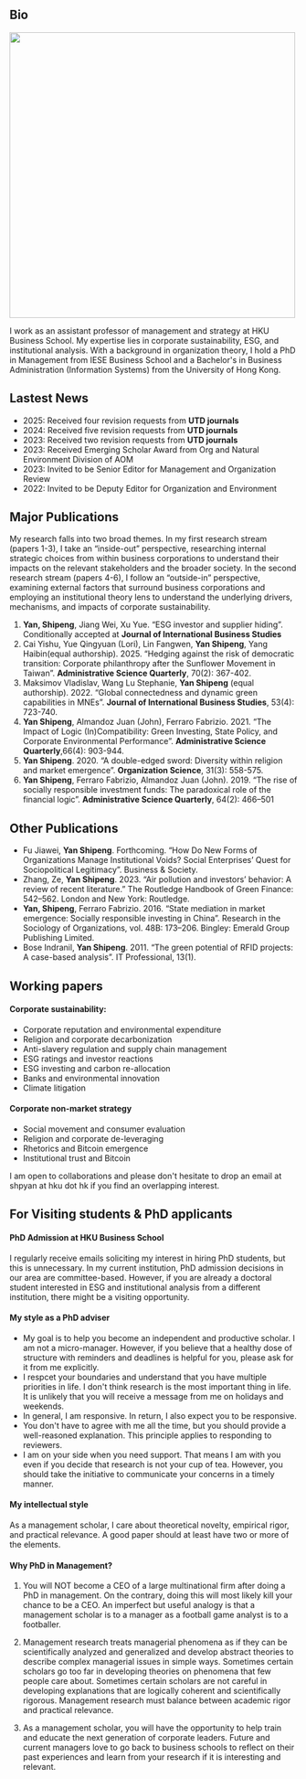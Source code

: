 

## Bio
<img src="thumbnail.png" style="width: 500px; height: auto;">

I work as an assistant professor of management and strategy at HKU Business School. My expertise lies in corporate sustainability, ESG, and institutional analysis. With a background in organization theory, I hold a PhD in Management from IESE Business School and a Bachelor's in Business Administration (Information Systems) from the University of Hong Kong. 


## Lastest News
* 2025: Received four revision requests from **UTD journals** 
* 2024: Received five revision requests from **UTD journals**
* 2023: Received two revision requests from **UTD journals**
* 2023: Received Emerging Scholar Award from Org and Natural Environment Division of AOM
* 2023: Invited to be Senior Editor for Management and Organization Review
* 2022: Invited to be Deputy Editor for Organization and Environment

## Major Publications

My research falls into two broad themes. In my first research stream (papers 1-3), I take an “inside-out” perspective, researching internal strategic choices from within business corporations to understand their impacts on the relevant stakeholders and the broader society. In the second research stream (papers 4-6), I follow an “outside-in” perspective, examining external factors that surround business corporations and employing an institutional theory lens to understand the underlying drivers, mechanisms, and impacts of corporate sustainability. 

1. **Yan, Shipeng**, Jiang Wei, Xu Yue. “ESG investor and supplier hiding”. Conditionally accepted at **Journal of International Business Studies**
2. Cai Yishu, Yue Qingyuan (Lori), Lin Fangwen, **Yan Shipeng**, Yang Haibin(equal authorship). 2025. “Hedging against the risk of democratic transition: Corporate philanthropy after the Sunflower Movement in Taiwan”. **Administrative Science Quarterly**, 70(2): 367-402.
3. Maksimov Vladislav, Wang Lu Stephanie, **Yan Shipeng** (equal authorship). 2022. “Global connectedness and dynamic green capabilities in MNEs”. **Journal of International Business Studies**, 53(4): 723-740. 
4. **Yan Shipeng**, Almandoz Juan (John), Ferraro Fabrizio. 2021. “The Impact of Logic (In)Compatibility: Green Investing, State Policy, and Corporate Environmental Performance”. **Administrative Science Quarterly**,66(4): 903-944.
5. **Yan Shipeng**. 2020. “A double-edged sword: Diversity within religion and market emergence”. **Organization Science**, 31(3): 558-575. 
6. **Yan Shipeng**, Ferraro Fabrizio, Almandoz Juan (John). 2019. “The rise of socially responsible investment funds: The paradoxical role of the financial logic”. **Administrative Science Quarterly**, 64(2): 466–501

## Other Publications
* Fu Jiawei, **Yan Shipeng**. Forthcoming. “How Do New Forms of Organizations Manage Institutional Voids? Social Enterprises’ Quest for Sociopolitical Legitimacy”. Business & Society.
* Zhang, Ze, **Yan Shipeng**. 2023. “Air pollution and investors’ behavior: A review of recent literature.” The Routledge Handbook of Green Finance: 542–562. London and New York: Routledge.
* **Yan, Shipeng**, Ferraro Fabrizio. 2016. “State mediation in market emergence: Socially responsible investing in China”. Research in the Sociology of Organizations, vol. 48B: 173–206. Bingley: Emerald Group Publishing Limited.
* Bose Indranil, **Yan Shipeng**. 2011. “The green potential of RFID projects: A case-based analysis”. IT Professional, 13(1).

## Working papers
#### Corporate sustainability: 
* Corporate reputation and environmental expenditure
* Religion and corporate decarbonization
* Anti-slavery regulation and supply chain management 
* ESG ratings and investor reactions
* ESG investing and carbon re-allocation
* Banks and environmental innovation
* Climate litigation

#### Corporate non-market strategy
* Social movement and consumer evaluation 
* Religion and corporate de-leveraging
* Rhetorics and Bitcoin emergence
* Institutional trust and Bitcoin


I am open to collaborations and please don't hesitate to drop an email at shpyan at hku dot hk if you find an overlapping interest. 

## For Visiting students & PhD applicants
#### PhD Admission at HKU Business School
I regularly receive emails soliciting my interest in hiring PhD students, but this is unnecessary. In my current institution, PhD admission decisions in our area are committee-based. However, if you are already a doctoral student interested in ESG and institutional analysis from a different institution, there might be a visiting opportunity. 

#### My style as a PhD adviser
* My goal is to help you become an independent and productive scholar. I am not a micro-manager. However, if you believe that a healthy dose of structure with reminders and deadlines is helpful for you, please ask for it from me explicitly. 
* I respcet your boundaries and understand that you have multiple priorities in life. I don't think research is the most important thing in life. It is unlikely that you will receive a message from me on holidays and weekends.
* In general, I am responsive. In return, I also expect you to be responsive. 
* You don't have to agree with me all the time, but you should provide a well-reasoned explanation. This principle applies to responding to reviewers.
* I am on your side when you need support. That means I am with you even if you decide that research is not your cup of tea. However, you should take the initiative to communicate your concerns in a timely manner. 

#### My intellectual style
As a management scholar, I care about theoretical novelty, empirical rigor, and practical relevance. A good paper should at least have two or more of the elements.

#### Why PhD in Management?
1. You will NOT become a CEO of a large multinational firm after doing a PhD in management. On the contrary, doing this will most likely kill your chance to be a CEO. An imperfect but useful analogy is that a management scholar is to a manager as a football game analyst is to a footballer.

 

2. Management research treats managerial phenomena as if they can be scientifically analyzed and generalized and develop abstract theories to describe complex managerial issues in simple ways. Sometimes certain scholars go too far in developing theories on phenomena that few people care about. Sometimes certain scholars are not careful in developing explanations that are logically coherent and scientifically rigorous. Management research must balance between academic rigor and practical relevance. 

 

3. As a management scholar, you will have the opportunity to help train and educate the next generation of corporate leaders. Future and current managers love to go back to business schools to reflect on their past experiences and learn from your research if it is interesting and relevant.

